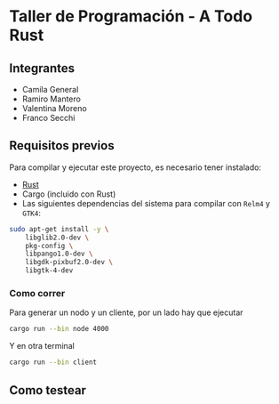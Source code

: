 # Taller de Programación - A Todo Rust

## Integrantes

- Camila General  
- Ramiro Mantero  
- Valentina Moreno  
- Franco Secchi  

## Requisitos previos

Para compilar y ejecutar este proyecto, es necesario tener instalado:

- [Rust](https://www.rust-lang.org/tools/install)
- Cargo (incluido con Rust)
- Las siguientes dependencias del sistema para compilar con `Relm4` y `GTK4`:

```bash
sudo apt-get install -y \
    libglib2.0-dev \
    pkg-config \
    libpango1.0-dev \
    libgdk-pixbuf2.0-dev \
    libgtk-4-dev
```

### Como correr

Para generar un nodo y un cliente, por un lado hay que ejecutar


```bash
cargo run --bin node 4000
```
Y en otra terminal 
```bash
cargo run --bin client
```


## Como testear
